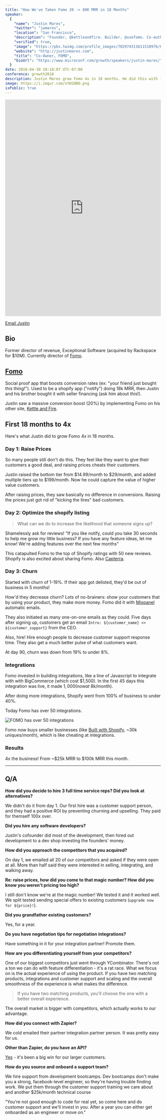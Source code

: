 ```yaml
---
title: "How We've Taken Fomo 20 -> 80K MRR in 18 Months"
speaker:
  {
    "name": "Justin Mares",
    "twitter": "jwmares",
    "location": "San Francisco",
    "description": "Founder, @kettleandfire. Builder, @usefomo. Co-author, @tractionbook.",
    "verified": true,
    "image": "https://pbs.twimg.com/profile_images/702974311611518976/6hfJSIFI.jpg",
    "website": "http://justinmares.com",
    "title": "Co-Owner, FOMO",
    "bioUrl": "https://www.microconf.com/growth/speakers/justin-mares/",
  }
date: 2018-04-30 10:18:07 UTC-07:00
conference: growth2018
description: Justin Mares grew Fomo 4x in 18 months. He did this with four simple changes that could apply to any product.
image: https://i.imgur.com/xtKGQNO.png
isPublic: true
---
```


<iframe sandbox="allow-scripts allow-same-origin" security="restricted" src="https://lan.io/blog/podcast/justin-mares/embed/" width="100%" height="700" title="Rob Walling Recap Interview - Lanio" frameborder="0" marginwidth="0" marginheight="0" scrolling="no" class="wp-embedded-content"></iframe>
<script type='text/javascript'>const wp = document.querySelector(".wp-embedded-content"); window.addEventListener("message", ({data, origin}) => {if(origin === "https://lan.io" && data && data.message === "height" && data.value) wp.height = data.value})</script>

[Email Justin](https://earn.com/justinmares/)

## Bio

Former director of revenue, Exceptional Software (acquired by Rackspace for $10M). Currently director of [Fomo](https://usefomo.com).

## [Fomo](https://usefomo.com)

Social proof app that boosts conversion rates (ex: "your friend just bought this thing!"). Used to be a shopify app ("notify") doing 18k MRR, then Justin and his brother bought it with seller financing (ask him about this!).

Justin saw a massive conversion boost (20%) by implementing Fomo on his other site, [Kettle and Fire](https://www.kettleandfire.com/).

## First 18 months to 4x

Here's what Justin did to grow Fomo 4x in 18 months.

### Day 1: Raise Prices

So many people still don't do this. They feel like they want to give their customers a good deal, and raising prices cheats their customers.

Justin raised the bottom tier from $14.99/month to $29/month, and added multiple tiers up to $199/month. Now he could capture the value of higher value customers.

After raising prices, they saw basically no difference in conversions. Raising the prices just got rid of "kicking the tires" bad customers.

### Day 2: Optimize the shopify listing

> What can we do to increase the likelihood that someone signs up?

Shamelessly ask for reviews! "If you like notify, could you take 30 seconds to help me grow my little business? If you have any feature ideas, let me know! We're adding features over the next few months"

This catapulted Fomo to the top of Shopify ratings with 50 new reviews. Shopify is also excited about sharing Fomo. Also [Capterra](https://www.capterra.com/).

### Day 3: Churn

Started with churn of 1-19%. If their app got delisted, they'd be out of business in 5 months!

How'd they decrease churn? Lots of no-brainers: show your customers that by using your product, they make more money. Fomo did it with [Mixpanel](https://mixpanel.com) automatic emails.

They also initiated as many one-on-one emails as they could. Five days after signing up, customers get an email `Intro: ${customer_name} <> ${customer_support}` from the CEO.

Also, hire! Hire enough people to decrease customer support response time. They also get a much better pulse of what customers want.

At day 90, churn was down from 19% to under 8%.

### Integrations

Fomo invested in building integrations, like a line of Javascript to integrate with with BigCommerce (which cost $1,500). In the first 45 days this integration was live, it made $1,000 (now at ~$8k/month).

After doing more integrations, Shopify went from 100% of business to under 40%.

Today Fomo has over 50 integrations.

![FOMO has over 50 integrations](https://i.imgur.com/CrhrxCk.png)

Fomo now buys smaller businesses (like [Built with Shopify](https://www.builtwithshopify.com/), ~30k uniques/month), which is like cheating at integrations.

### Results

4x the business! From ~$25k MRR to $100k MRR this month.

---

## Q/A

**How did you decide to hire 3 full time service reps? Did you look at alternatives?**

We didn't do it from day 1. Our first hire was a customer support person, and they had a positive ROI by preventing churning and upselling. They paid for themself 100x over.

**Did you hire any software developers?**

Justin's cofounder did most of the development, then hired out development to a dev shop investing the founders' money.

**How did you approach the competitors that you acquired?**

On day 1, we emailed all 20 of our competitors and asked if they were open at all. More than half said they were interested in selling, integrating, and walking away.

**Re: raise prices, how did you come to that magic number? How did you know you weren't pricing too high?**

I still don't know we're at the magic number! We tested it and it worked well. We split tested sending special offers to existing customers (`upgrade now for ${price}!`).

**Did you grandfather existing customers?**

Yes, for a year.

**Do you have negotiation tips for negotiation integrations?**

Have something in it for your integration partner! Promote them.

**How are you differentiating yourself from your competitors?**

One of our biggest competitors just went through YCombinator. There's not a ton we can do with feature differentiation - it's a rat race. What we focus on is the actual experience of using the product. If you have two matching products, integrations and customer support and scaling and the overall smoothness of the experience is what makes the difference.

> If you have two matching products, you'll choose the one with a better overall experience.

The overall market is bigger with competitors, which actually works to our advantage.

**How did you connect with Zapier?**

We cold emailed their partner integration partner person. It was pretty easy for us.

**Other than Zapier, do you have an API?**

[Yes](https://www.programmableweb.com/api/fomo) - it's been a big win for our larger customers.

**How do you source and onboard a support team?**

We hire support from development bootcamps. Dev bootcamps don't make you a strong, facebook-level engineer, so they're having trouble finding work. We put them through the customer support training we care about and another $25k/month technical course

"You're not good enough to code for real yet, so come here and do customer support and we'll invest in you. After a year you can either get onboarded as an engineer or move on."
